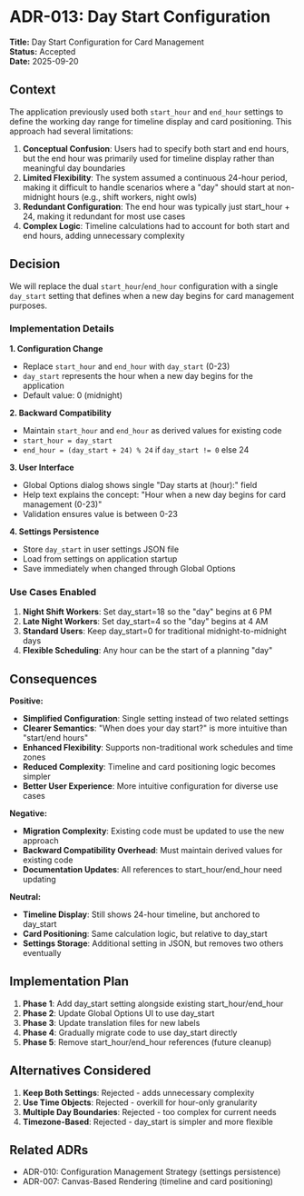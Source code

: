 # ADR-013: Day Start Configuration

**Title:** Day Start Configuration for Card Management  
**Status:** Accepted  
**Date:** 2025-09-20

## Context

The application previously used both `start_hour` and `end_hour` settings to define the working day range for timeline display and card positioning. This approach had several limitations:

1. **Conceptual Confusion**: Users had to specify both start and end hours, but the end hour was primarily used for timeline display rather than meaningful day boundaries
2. **Limited Flexibility**: The system assumed a continuous 24-hour period, making it difficult to handle scenarios where a "day" should start at non-midnight hours (e.g., shift workers, night owls)
3. **Redundant Configuration**: The end hour was typically just start_hour + 24, making it redundant for most use cases
4. **Complex Logic**: Timeline calculations had to account for both start and end hours, adding unnecessary complexity

## Decision

We will replace the dual `start_hour`/`end_hour` configuration with a single `day_start` setting that defines when a new day begins for card management purposes.

### Implementation Details

**1. Configuration Change**
- Replace `start_hour` and `end_hour` with `day_start` (0-23)
- `day_start` represents the hour when a new day begins for the application
- Default value: 0 (midnight)

**2. Backward Compatibility**
- Maintain `start_hour` and `end_hour` as derived values for existing code
- `start_hour = day_start`
- `end_hour = (day_start + 24) % 24` if `day_start != 0` else 24

**3. User Interface**
- Global Options dialog shows single "Day starts at (hour):" field
- Help text explains the concept: "Hour when a new day begins for card management (0-23)"
- Validation ensures value is between 0-23

**4. Settings Persistence**
- Store `day_start` in user settings JSON file
- Load from settings on application startup
- Save immediately when changed through Global Options

### Use Cases Enabled

1. **Night Shift Workers**: Set day_start=18 so the "day" begins at 6 PM
2. **Late Night Workers**: Set day_start=4 so the "day" begins at 4 AM
3. **Standard Users**: Keep day_start=0 for traditional midnight-to-midnight days
4. **Flexible Scheduling**: Any hour can be the start of a planning "day"

## Consequences

**Positive:**
- **Simplified Configuration**: Single setting instead of two related settings
- **Clearer Semantics**: "When does your day start?" is more intuitive than "start/end hours"
- **Enhanced Flexibility**: Supports non-traditional work schedules and time zones
- **Reduced Complexity**: Timeline and card positioning logic becomes simpler
- **Better User Experience**: More intuitive configuration for diverse use cases

**Negative:**
- **Migration Complexity**: Existing code must be updated to use the new approach
- **Backward Compatibility Overhead**: Must maintain derived values for existing code
- **Documentation Updates**: All references to start_hour/end_hour need updating

**Neutral:**
- **Timeline Display**: Still shows 24-hour timeline, but anchored to day_start
- **Card Positioning**: Same calculation logic, but relative to day_start
- **Settings Storage**: Additional setting in JSON, but removes two others eventually

## Implementation Plan

1. **Phase 1**: Add day_start setting alongside existing start_hour/end_hour
2. **Phase 2**: Update Global Options UI to use day_start
3. **Phase 3**: Update translation files for new labels
4. **Phase 4**: Gradually migrate code to use day_start directly
5. **Phase 5**: Remove start_hour/end_hour references (future cleanup)

## Alternatives Considered

1. **Keep Both Settings**: Rejected - adds unnecessary complexity
2. **Use Time Objects**: Rejected - overkill for hour-only granularity
3. **Multiple Day Boundaries**: Rejected - too complex for current needs
4. **Timezone-Based**: Rejected - day_start is simpler and more flexible

## Related ADRs

- ADR-010: Configuration Management Strategy (settings persistence)
- ADR-007: Canvas-Based Rendering (timeline and card positioning)
